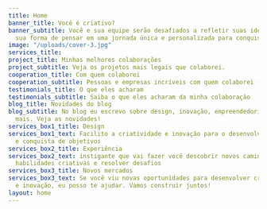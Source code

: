 ```yaml
---
title: Home
banner_title: Você é criativo?
banner_subtitle: Você e sua equipe serão desafiados a refletir suas ideias e mudar
  sua forma de pensar em uma jornada única e personalizada para conquistar o seu objetivo
image: "/uploads/cover-3.jpg"
services_title: 
project_title: Minhas melhores colaborações
project_subtitle: Veja os projetos mais legais que colaborei.
cooperation_title: Com quem colaborei
cooperation_subtitle: Pessoas e empresas incríveis com quem colaborei (trabalhei junto).
testimonials_title: O que eles acharam
testimonials_subtitle: Saiba o que eles acharam da minha colaboração
blog_title: Novidades do blog
blog_subtitle: No blog eu escrevo sobre design, inovação, empreendedorismo e muito
  mais. Veja as novidades!
services_box1_title: Design
services_box1_text: Facilito a criatividade e inovação para o desenvolvimento de projeto
  e conquista de objetivos
services_box2_title: Experiência
services_box2_text: instigante que vai fazer você descobrir novos caminhos, desenvolver
  habilidades criativas e resolver desafios
services_box3_title: Novos mercados
services_box3_text: Se você viu novas oportunidades para desenvolver criatividade
  e inovação, eu posso te ajudar. Vamos construir juntos!
layout: home
---
```



